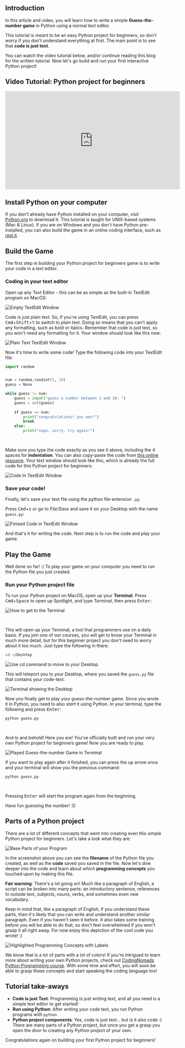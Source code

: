 ## Introduction

In this article and video, you will learn how to write a simple **Guess-the-number game** in Python using a normal text editor. 

This tutorial is meant to be an easy Python project for beginners, so don't worry if you don't understand everything at first. The main point is to see that **code is just text**. 

You can watch the video tutorial below, and/or continue reading this blog for the written tutorial. Now let's go build and run your first interactive Python project!

## Video Tutorial: Python project for beginners

<iframe width="560" height="315" src="https://www.youtube.com/embed/CAOOILNwI5M" frameborder="0" allow="accelerometer; autoplay; encrypted-media; gyroscope; picture-in-picture" allowfullscreen></iframe>

## Install Python on your computer

If you don't already have Python installed on your computer, visit <a target="_blank" href="https://www.python.org/downloads/">Python.org</a> to download it. This tutorial is taught for UNIX-based systems (Mac & Linux). If you are on Windows and you don't have Python pre-installed, you can also build the game in an online coding interface, such as [repl.it](https://repl.it/).

## Build the Game 

The first step in building your Python project for beginners game is to write your code in a text editor.

### Coding in your text editor

Open up any Text Editor - this can be as simple as the built-in TextEdit program on MacOS:

![Empty TextEdit Window](https://github.com/CodingNomads/articles/blob/main/code-is-text/imgs/empty_textedit.png?raw=true)

Code is just plain text. So, if you're using TextEdit, you can press <kbd>Cmd</kbd>+<kbd>Shift</kbd>+<kbd>t</kbd> to switch to plain text. Doing so means that you can't apply any formatting, such as bold or italics. Remember that code is just text, so you won't need any formatting for it. Your window should look like this now:

![Plain Text TextEdit Window](https://github.com/CodingNomads/articles/blob/main/code-is-text/imgs/plain_textedit_window.png?raw=true)

Now it's time to write some code! Type the following code into your TextEdit file:

```python
import random


num = random.randint(1, 10)
guess = None

while guess != num:
    guess = input("guess a number between 1 and 10: ")
    guess = int(guess)
    
    if guess == num:
        print("congratulations! you won!")
        break
    else:
        print("nope, sorry. try again!")
```
&nbsp;

Make sure you type the code exactly as you see it above, including the 4 spaces for **indentation**. You can also copy-paste the code from [this online resource](https://gist.github.com/martin-martin/d2f0bf7a6187a4e05d847b06e2bcee1d). Your text window should look like this, which is already the full code for this Python project for beginners:

![Code In TextEdit Window](https://github.com/CodingNomads/articles/blob/main/code-is-text/imgs/guess_code.png?raw=true)

### Save your code!

Finally, let's save your text file using the python file extension `.py`. 

Press <kbd>Cmd</kbd>+<kbd>s</kbd> or go to _File/Save_ and save it on your Desktop with the name `guess.py`:

![Finised Code in TextEdit Window](https://github.com/CodingNomads/articles/blob/main/code-is-text/imgs/finished_code.png?raw=true)

And that's it for writing the code. Next step is to run the code and play your game.

## Play the Game

Well done so far! :) To play your game on your computer you need to run the Python file you just created. 

### Run your Python project file
To run your Python project on MacOS, open up your **Terminal**. Press <kbd>Cmd</kbd>+<kbd>Space</kbd> to open up Spotlight, and type _Terminal_, then press <kbd>Enter</kbd>:

![How to get to the Terminal](https://github.com/CodingNomads/articles/blob/main/code-is-text/imgs/get_to_terminal.png?raw=true)

&nbsp;

This will open up your Terminal, a tool that programmers use on a daily basis. If you join one of our courses, you will get to know your Terminal in much more detail, but for this beginner project you don't need to worry about it too much. Just type the following in there:

```bash
cd ~/Desktop
```

![Use cd command to move to your Desktop](https://github.com/CodingNomads/articles/blob/main/code-is-text/imgs/cd_desktop.png?raw=true)

This will teleport you to your Desktop, where you saved the `guess.py` file that contains your code-text.

![Terminal showing the Desktop](https://github.com/CodingNomads/articles/blob/main/code-is-text/imgs/on_desktop.png?raw=true)

Now you finally get to play your guess-the-number game. Since you wrote it in Python, you need to also _start_ it using Python. In your terminal, type the following and press <kbd>Enter</kbd>:

```bash
python guess.py
```
&nbsp;

And lo and behold! Here you are! You've officially built and run your very own Python project for beginners game! Now you are ready to play.

![Played Guess-the-number Game in Terminal](https://github.com/CodingNomads/articles/blob/main/code-is-text/imgs/played_game.png?raw=true)

If you want to play again after it finished, you can press the <kbd>up</kbd> arrow once and your terminal will show you the previous command:

```bash
python guess.py
```

&nbsp;

Pressing <kbd>Enter</kbd> will start the program again from the beginning.

Have fun guessing the number! :D

## Parts of a Python project

There are a lot of different concepts that went into creating even this simple Python project for beginners. Let's take a look what they are:

![Base Parts of your Program](https://github.com/CodingNomads/articles/blob/main/code-is-text/imgs/base_parts.png?raw=true)

In the screenshot above you can see the **filename** of the Python file you created, as well as the **code** saved you saved in the file. Now let's dive deeper into the code and learn about which **programming concepts** you touched upon by making this file.

**Fair warning**: There's a lot going on! Much like a paragraph of English, a script can be broken into many parts: an introductory sentence, references to outside text, subjects, nouns, verbs, and sometimes even new vocabulary.

Keep in mind that, like a paragraph of English, if you understand these parts, then it's likely that you can write and understand another similar paragraph. Even if you haven't seen it before. It also takes some training before you will be able to do that, so don't feel overwhelmed if you won't grasp it all right away. For now enjoy this depiction of the cool code you wrote! :)

![Highlighted Programming Concepts with Labels](https://github.com/CodingNomads/articles/blob/main/code-is-text/imgs//programming_concepts.png?raw=True)

We know that is a lot of parts with a lot of colors! If you're intrigued to learn more about writing your own Python projects, check out <a target="_blank" href="https://codingnomads.co/courses/python-bootcamp-online/">CodingNomads Python Programming course</a>. With some time and effort, you will soon be able to grasp these concepts and start speaking the coding language too!

## Tutorial take-aways

- **Code is just Text**: Programming is just writing text, and all you need is a simple text editor to get started!
- **Run using Python**: After writing your code text, you run Python programs with `python`
- **Python project components**: Yes, code is just text... but is it also code :) There are many parts of a Python project, but once you get a grasp you open the door to creating any Python project of your own.

Congratulations again on building your first Python project for beginners!
